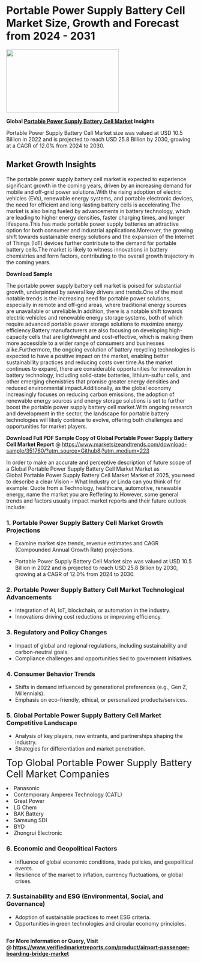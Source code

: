 <H1>Portable Power Supply Battery Cell Market Size, Growth and Forecast from 2024 - 2031</H1><img class="aligncenter size-medium wp-image-584254" src="https://thirdeyenews.in/wp-content/uploads/2024/09/Global-Market-Research-300x168.jpeg" alt="" width="300" height="168" /><p><strong>Global&nbsp;<a href="https://www.marketsizeandtrends.com/download-sample/351760/?utm_source=Github8j?utm_medium=223">Portable Power Supply Battery Cell Market</a> Insights</strong></p><p>Portable Power Supply Battery Cell Market size was valued at USD 10.5 Billion in 2022 and is projected to reach USD 25.8 Billion by 2030, growing at a CAGR of 12.0% from 2024 to 2030.</p><p><h2>Market Growth Insights</h2> <p>The portable power supply battery cell market is expected to experience significant growth in the coming years, driven by an increasing demand for mobile and off-grid power solutions.With the rising adoption of electric vehicles (EVs), renewable energy systems, and portable electronic devices, the need for efficient and long-lasting battery cells is accelerating.The market is also being fueled by advancements in battery technology, which are leading to higher energy densities, faster charging times, and longer lifespans.This has made portable power supply batteries an attractive option for both consumer and industrial applications.Moreover, the growing shift towards sustainable energy solutions and the expansion of the Internet of Things (IoT) devices further contribute to the demand for portable battery cells.The market is likely to witness innovations in battery chemistries and form factors, contributing to the overall growth trajectory in the coming years.</p> <p><strong>Download Sample</strong></p> <p>The portable power supply battery cell market is poised for substantial growth, underpinned by several key drivers and trends.One of the most notable trends is the increasing need for portable power solutions, especially in remote and off-grid areas, where traditional energy sources are unavailable or unreliable.In addition, there is a notable shift towards electric vehicles and renewable energy storage systems, both of which require advanced portable power storage solutions to maximize energy efficiency.Battery manufacturers are also focusing on developing high-capacity cells that are lightweight and cost-effective, which is making them more accessible to a wider range of consumers and businesses alike.Furthermore, the ongoing evolution of battery recycling technologies is expected to have a positive impact on the market, enabling better sustainability practices and reducing costs over time.As the market continues to expand, there are considerable opportunities for innovation in battery technology, including solid-state batteries, lithium-sulfur cells, and other emerging chemistries that promise greater energy densities and reduced environmental impact.Additionally, as the global economy increasingly focuses on reducing carbon emissions, the adoption of renewable energy sources and energy storage solutions is set to further boost the portable power supply battery cell market.With ongoing research and development in the sector, the landscape for portable battery technologies will likely continue to evolve, offering both challenges and opportunities for market players.</p> <p><span class=""><strong>Download Full PDF Sample Copy of Global Portable Power Supply Battery Cell Market Report</strong> @ <a href="https://www.marketsizeandtrends.com/download-sample/351760/?utm_source=Github8j?utm_medium=223" target="_blank">https://www.marketsizeandtrends.com/download-sample/351760/?utm_source=Github8j?utm_medium=223</a></span></p><p>In order to make an accurate and perceptive description of future scope of a Global&nbsp;Portable Power Supply Battery Cell Market Market as Global&nbsp;Portable Power Supply Battery Cell Market Market of 2025, you need to describe a clear Vision &ndash; What Industry or Linda can you think of for example: Quote from a Technology, healthcare, automotive, renewable energy, name the market you are Reffering to.However, some general trends and factors usually impact market reports and their future outlook include:</p><h3>1.&nbsp;<strong>Portable Power Supply Battery Cell Market Growth Projections</strong></h3><ul><li>Examine market size trends, revenue estimates and CAGR (Compounded Annual Growth Rate) projections.</li><li><p>Portable Power Supply Battery Cell Market size was valued at USD 10.5 Billion in 2022 and is projected to reach USD 25.8 Billion by 2030, growing at a CAGR of 12.0% from 2024 to 2030.</p></li></ul><h3>2.&nbsp;<strong>Portable Power Supply Battery Cell Market Technological Advancements</strong></h3><ul><li>Integration of AI, IoT, blockchain, or automation in the industry.</li><li>Innovations driving cost reductions or improving efficiency.</li></ul><h3>3.&nbsp;<strong>Regulatory and Policy Changes</strong></h3><ul><li>Impact of global and regional regulations, including sustainability and carbon-neutral goals.</li><li>Compliance challenges and opportunities tied to government initiatives.</li></ul><h3>4.&nbsp;<strong>Consumer Behavior Trends</strong></h3><ul><li>Shifts in demand influenced by generational preferences (e.g., Gen Z, Millennials).</li><li>Emphasis on eco-friendly, ethical, or personalized products/services.</li></ul><h3>5.&nbsp;<strong>Global Portable Power Supply Battery Cell Market Competitive Landscape</strong></h3><ul><li>Analysis of key players, new entrants, and partnerships shaping the industry.</li><li>Strategies for differentiation and market penetration.</li></ul><p data-pm-slice="1 1 []"><span style="color: inherit; font-family: inherit; font-size: 25px;">Top Global Portable Power Supply Battery Cell Market Companies</span></p><div class="" data-test-id=""><p><li>Panasonic</li><li> Contemporary Amperex Technology (CATL)</li><li> Great Power</li><li> LG Chem</li><li> BAK Battery</li><li> Samsung SDI</li><li> BYD</li><li> Zhongrui Electronic</li></p></div><h3>6.&nbsp;<strong>Economic and Geopolitical Factors</strong></h3><ul><li>Influence of global economic conditions, trade policies, and geopolitical events.</li><li>Resilience of the market to inflation, currency fluctuations, or global crises.</li></ul><h3>7.&nbsp;<strong>Sustainability and ESG (Environmental, Social, and Governance)</strong></h3><ul><li>Adoption of sustainable practices to meet ESG criteria.</li><li>Opportunities in green technologies and circular economy principles.</li></ul><h2><strong style="font-size: 14px;">For More Information or Query, Visit @&nbsp;</strong><a style="background-color: #ffffff; font-size: 14px;" href="https://www.marketsizeandtrends.com/report/portable-power-supply-battery-cell-market/" target="_blank">https://www.verifiedmarketreports.com/product/airport-passenger-boarding-bridge-market</a></h2>